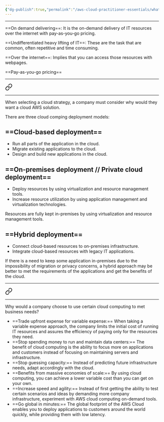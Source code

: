```yaml
---
{"dg-publish":true,"permalink":"/aws-cloud-practitioner-essentials/what-is-cloud-computing/"}
---
```


---
==On demand delivering==: It is the on-demand delivery of IT resources over the internet with pay-as-you-go pricing.

==Undifferentiated heavy lifting of IT==: These are the task that are common, often repetitive and time consuming.

==Over the internet==: Implies that you can access those resources with webpages.

==Pay-as-you-go pricing==

---


<div class="transclusion internal-embed is-loaded"><a class="markdown-embed-link" href="/aws-cloud-practitioner-essentials/deployment-models-for-cloud-computing/" aria-label="Open link"><svg xmlns="http://www.w3.org/2000/svg" width="24" height="24" viewBox="0 0 24 24" fill="none" stroke="currentColor" stroke-width="2" stroke-linecap="round" stroke-linejoin="round" class="svg-icon lucide-link"><path d="M10 13a5 5 0 0 0 7.54.54l3-3a5 5 0 0 0-7.07-7.07l-1.72 1.71"></path><path d="M14 11a5 5 0 0 0-7.54-.54l-3 3a5 5 0 0 0 7.07 7.07l1.71-1.71"></path></svg></a><div class="markdown-embed">




---
When selecting a cloud strategy, a company must consider why would they want a cloud AWS solution. 

There are three cloud comping deployment models:

## ==Cloud-based deployment==

- Run all parts of the application in the cloud.
- Migrate existing applications to the cloud.
- Design and build new applications in the cloud.

## ==On-premises deployment // Private cloud deployment==

- Deploy resources by using virtualization and resource management tools.
- Increase resource utilization by using application management and virtualization technologies.

Resources are fully kept in-premises by using virtualization and resource management tools.

## ==Hybrid deployment==

- Connect cloud-based resources to on-premises infrastructure.
- Integrate cloud-based resources with legacy IT applications.

If there is a need to keep some application in-premises due to the impossibility of migration or privacy concerns, a hybrid approach may be better to met the requirements of the applications and get the benefits of the cloud.

</div></div>


---


<div class="transclusion internal-embed is-loaded"><a class="markdown-embed-link" href="/aws-cloud-practitioner-essentials/benefits-of-cloud-computing/" aria-label="Open link"><svg xmlns="http://www.w3.org/2000/svg" width="24" height="24" viewBox="0 0 24 24" fill="none" stroke="currentColor" stroke-width="2" stroke-linecap="round" stroke-linejoin="round" class="svg-icon lucide-link"><path d="M10 13a5 5 0 0 0 7.54.54l3-3a5 5 0 0 0-7.07-7.07l-1.72 1.71"></path><path d="M14 11a5 5 0 0 0-7.54-.54l-3 3a5 5 0 0 0 7.07 7.07l1.71-1.71"></path></svg></a><div class="markdown-embed">




---
Why would a company choose to use certain cloud computing to met business needs?

- ==Trade upfront expense for variable expense:== When taking a variable expense approach, the company limits the initial cost of running IT resources and assures the efficiency of paying only for the resources they need.
- ==Stop spending money to run and maintain data centers:== The benefit of cloud computing is the ability to focus more on applications and customers instead of focusing on maintaining servers and infrastructure.
- ==Stop guessing capacity:== Instead of predicting future infrastructure needs, adapt accordingly with the cloud.
- ==Benefits from massive economies of scale:== By using cloud computing, you can achieve a lower variable cost than you can get on your own.
- ==Increase speed and agility:== Instead of first getting the ability to test certain scenarios and ideas by demanding more company infrastructure, experiment with AWS cloud computing on-demand tools.
- ==Go global in minutes:== The global footprint of the AWS Cloud enables you to deploy applications to customers around the world quickly, while providing them with low latency.

</div></div>
